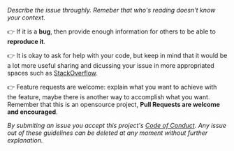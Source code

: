 _Describe the issue throughly. Remeber that who's reading doesn't know your context._

:point_right: If it is a **bug**, then provide enough information for others to be able to **reproduce it**.

:point_right: It is okay to ask for help with your code, but keep in mind that it would be a lot more useful
sharing and dicussing your issue in more appropriated spaces such as [StackOverflow](https://stackoverflow.com/).

:point_right: Feature requests are welcome: explain what you want to achieve with the feature, maybe there
is another way to accomplish what you want. Remember that this is an opensource project, **Pull
Requests are welcome and encouraged**.

_By submiting an issue you accept this project's
[Code of Conduct](https://github.com/allrod5/vardef/blob/master/CODE_OF_CONDUCT.md). Any issue out of
these guidelines can be deleted at any moment without further explanation._
